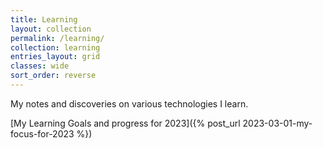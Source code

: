 ```yaml
---
title: Learning
layout: collection
permalink: /learning/
collection: learning
entries_layout: grid
classes: wide
sort_order: reverse
---
```


My notes and discoveries on various technologies I learn.

[My Learning Goals and progress for 2023]({% post_url 2023-03-01-my-focus-for-2023 %})
